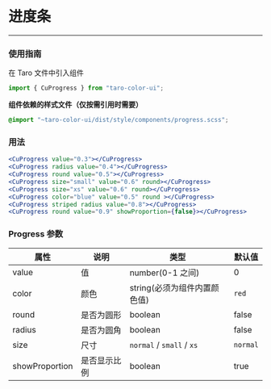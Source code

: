 # 进度条

---

### 使用指南

在 Taro 文件中引入组件

```js
import { CuProgress } from "taro-color-ui";
```

**组件依赖的样式文件（仅按需引用时需要）**

```scss
@import "~taro-color-ui/dist/style/components/progress.scss";
```

### 用法

```jsx
<CuProgress value="0.3"></CuProgress>
<CuProgress radius value="0.4"></CuProgress>
<CuProgress round value="0.5"></CuProgress>
<CuProgress size="small" value="0.6" round></CuProgress>
<CuProgress size="xs" value="0.6" round></CuProgress>
<CuProgress color="blue" value="0.5" round ></CuProgress>
<CuProgress striped radius value="0.8"></CuProgress>
<CuProgress round value="0.9" showProportion={false}></CuProgress>
```

### Progress 参数

| 属性           | 说明         | 类型                         | 默认值   |
| -------------- | ------------ | ---------------------------- | -------- |
| value          | 值           | number(0-1 之间)             | 0        |
| color          | 颜色         | string(必须为组件内置颜色值) | `red`    |
| round          | 是否为圆形   | boolean                      | false    |
| radius         | 是否为圆角   | boolean                      | false    |
| size           | 尺寸         | `normal` / `small` / `xs`    | `normal` |
| showProportion | 是否显示比例 | boolean                      | true     |
